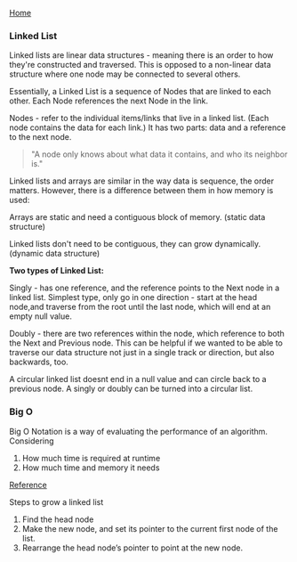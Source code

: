 [Home](../README.md) 


### Linked List
Linked lists are linear data structures - meaning there is an order to how they're constructed and traversed. This is opposed to a non-linear data structure where one node may be connected to several others.

Essentially, a Linked List is a sequence of Nodes that are linked to each other. Each Node references the next Node in the link.

Nodes - refer to the individual items/links that live in a linked list. (Each node contains the data for each link.) It has two parts: data and a reference to the next node.

>"A node only knows about what data it contains, and who its neighbor is."

Linked lists and arrays are similar in the way data is sequence, the order matters. However, there is a difference between them in how memory is used:

Arrays are static and need a contiguous block of memory. (static data structure)

Linked lists don't need to be contiguous, they can grow dynamically. (dynamic data structure)

**Two types of Linked List:**

Singly - has one reference, and the reference points to the Next node in a linked list. Simplest type, only go in one direction - start at the head node,and traverse from the root until the last node, which will end at an empty null value.

Doubly - there are two references within the node, which reference to both the Next and Previous node. This can be helpful if we wanted to be able to traverse our data structure not just in a single track or direction, but also backwards, too.

A circular linked list doesnt end in a null value and can circle back to a previous node. A singly or doubly can be turned into a circular list.

### Big O

Big O Notation is a way of evaluating the performance of an algorithm. Considering
1. How much time is required at runtime
2. How much time and memory it needs

[Reference](https://medium.com/basecs/whats-a-linked-list-anyway-part-2-131d96f71996)

Steps to grow a linked list 

1. Find the head node
2. Make the new node, and set its pointer to the current first node of the list.
3. Rearrange the head node’s pointer to point at the new node.